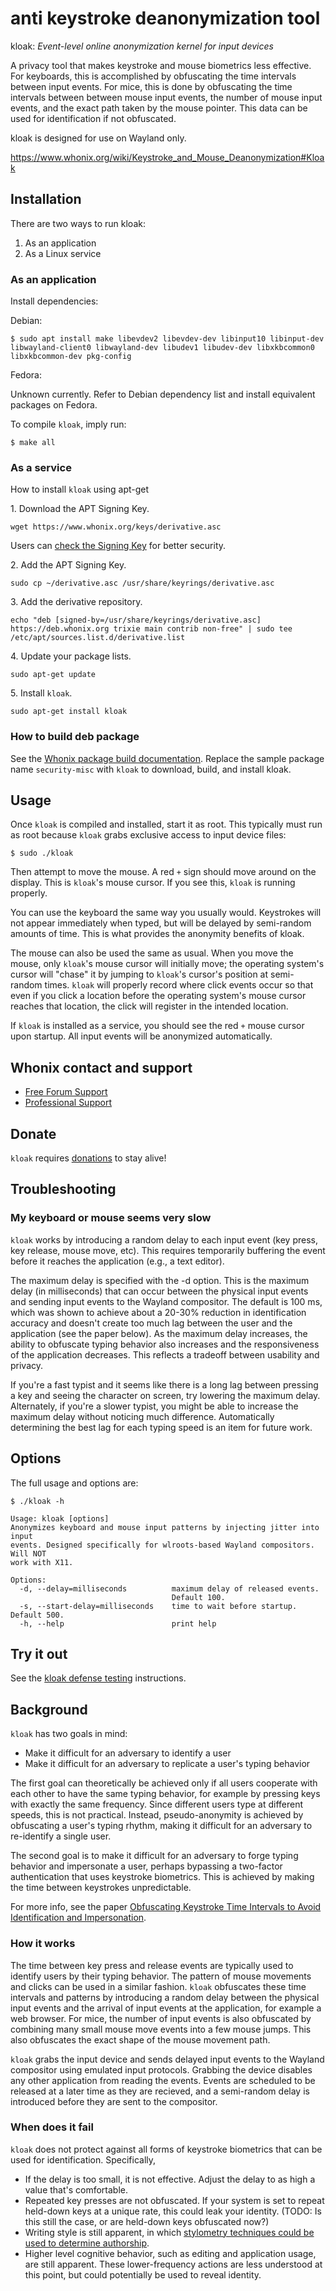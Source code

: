 # anti keystroke deanonymization tool

kloak: *Event-level online anonymization kernel for input devices*

A privacy tool that makes keystroke and mouse biometrics less effective. For
keyboards, this is accomplished by obfuscating the time intervals between
input events. For mice, this is done by obfuscating the time intervals between
between mouse input events, the number of mouse input events, and the exact
path taken by the mouse pointer. This data can be used for identification if
not obfuscated.

kloak is designed for use on Wayland only.

https://www.whonix.org/wiki/Keystroke_and_Mouse_Deanonymization#Kloak

## Installation

There are two ways to run kloak:

  1. As an application
  2. As a Linux service

### As an application

Install dependencies:

Debian:

    $ sudo apt install make libevdev2 libevdev-dev libinput10 libinput-dev libwayland-client0 libwayland-dev libudev1 libudev-dev libxkbcommon0 libxkbcommon-dev pkg-config

Fedora:

Unknown currently. Refer to Debian dependency list and install equivalent packages on Fedora.

To compile `kloak`, imply run:

    $ make all

### As a service

How to install `kloak` using apt-get

1\. Download the APT Signing Key.

```
wget https://www.whonix.org/keys/derivative.asc
```

Users can [check the Signing Key](https://www.whonix.org/wiki/Signing_Key) for better security.

2\. Add the APT Signing Key.

```
sudo cp ~/derivative.asc /usr/share/keyrings/derivative.asc
```

3\. Add the derivative repository.

```
echo "deb [signed-by=/usr/share/keyrings/derivative.asc] https://deb.whonix.org trixie main contrib non-free" | sudo tee /etc/apt/sources.list.d/derivative.list
```

4\. Update your package lists.

```
sudo apt-get update
```

5\. Install `kloak`.

```
sudo apt-get install kloak
```

### How to build deb package

See the [Whonix package build documentation](https://www.whonix.org/wiki/Dev/Build_Documentation/security-misc). Replace the sample package name `security-misc` with `kloak` to download, build, and install kloak.

## Usage

Once `kloak` is compiled and installed, start it as root. This typically must run as root because `kloak` grabs exclusive access to input device files:

    $ sudo ./kloak

Then attempt to move the mouse. A red `+` sign should move around on the display. This is `kloak`'s mouse cursor. If you see this, `kloak` is running properly.

You can use the keyboard the same way you usually would. Keystrokes will not appear immediately when typed, but will be delayed by semi-random amounts of time. This is what provides the anonymity benefits of kloak.

The mouse can also be used the same as usual. When you move the mouse, only `kloak`'s mouse cursor will initially move; the operating system's cursor will "chase" it by jumping to `kloak`'s cursor's position at semi-random times. `kloak` will properly record where click events occur so that even if you click a location before the operating system's mouse cursor reaches that location, the click will register in the intended location.

If `kloak` is installed as a service, you should see the red `+` mouse cursor upon startup. All input events will be anonymized automatically.

## Whonix contact and support

* [Free Forum Support](https://forums.whonix.org)
* [Professional Support](https://www.whonix.org/wiki/Professional_Support)

## Donate

`kloak` requires [donations](https://www.whonix.org/wiki/Donate) to stay alive!

## Troubleshooting

### My keyboard or mouse seems very slow

`kloak` works by introducing a random delay to each input event (key press, key release, mouse move, etc). This requires temporarily buffering the event before it reaches the application (e.g., a text editor).

The maximum delay is specified with the -d option. This is the maximum delay (in milliseconds) that can occur between the physical input events and sending input events to the Wayland compositor. The default is 100 ms, which was shown to achieve about a 20-30% reduction in identification accuracy and doesn't create too much lag between the user and the application (see the paper below). As the maximum delay increases, the ability to obfuscate typing behavior also increases and the responsiveness of the application decreases. This reflects a tradeoff between usability and privacy.

If you're a fast typist and it seems like there is a long lag between pressing a key and seeing the character on screen, try lowering the maximum delay. Alternately, if you're a slower typist, you might be able to increase the maximum delay without noticing much difference. Automatically determining the best lag for each typing speed is an item for future work.

## Options

The full usage and options are:

    $ ./kloak -h

    Usage: kloak [options]
    Anonymizes keyboard and mouse input patterns by injecting jitter into input
    events. Designed specifically for wlroots-based Wayland compositors. Will NOT
    work with X11.

    Options:
      -d, --delay=milliseconds          maximum delay of released events.
                                        Default 100.
      -s, --start-delay=milliseconds    time to wait before startup. Default 500.
      -h, --help                        print help

## Try it out

See the [kloak defense testing](https://www.whonix.org/wiki/Keystroke_Deanonymization#Kloak) instructions.

## Background

`kloak` has two goals in mind:

* Make it difficult for an adversary to identify a user
* Make it difficult for an adversary to replicate a user's typing behavior

The first goal can theoretically be achieved only if all users cooperate with each other to have the same typing behavior, for example by pressing keys with exactly the same frequency. Since different users type at different speeds, this is not practical. Instead, pseudo-anonymity is achieved by obfuscating a user's typing rhythm, making it difficult for an adversary to re-identify a single user.

The second goal is to make it difficult for an adversary to forge typing behavior and impersonate a user, perhaps bypassing a two-factor authentication that uses keystroke biometrics. This is achieved by making the time between keystrokes unpredictable.

For more info, see the paper [Obfuscating Keystroke Time Intervals to Avoid Identification and Impersonation](https://arxiv.org/pdf/1609.07612.pdf).

### How it works

The time between key press and release events are typically used to identify users by their typing behavior. The pattern of mouse movements and clicks can be used in a similar fashion. `kloak` obfuscates these time intervals and patterns by introducing a random delay between the physical input events and the arrival of input events at the application, for example a web browser. For mice, the number of input events is also obfuscated by combining many small mouse move events into a few mouse jumps. This also obfuscates the exact shape of the mouse movement path.

`kloak` grabs the input device and sends delayed input events to the Wayland compositor using emulated input protocols. Grabbing the device disables any other application from reading the events. Events are scheduled to be released at a later time as they are recieved, and a semi-random delay is introduced before they are sent to the compositor.

### When does it fail

`kloak` does not protect against all forms of keystroke biometrics that can be used for identification. Specifically,

* If the delay is too small, it is not effective. Adjust the delay to as high a value that's comfortable.
* Repeated key presses are not obfuscated. If your system is set to repeat held-down keys at a unique rate, this could leak your identity. (TODO: Is this still the case, or are held-down keys obfuscated now?)
* Writing style is still apparent, in which [stylometry techniques could be used to determine authorship](https://vmonaco.com/papers/An%20investigation%20of%20keystroke%20and%20stylometry%20traits%20for%20authenticating%20online%20test%20takers.pdf).
* Higher level cognitive behavior, such as editing and application usage, are still apparent. These lower-frequency actions are less understood at this point, but could potentially be used to reveal identity.
